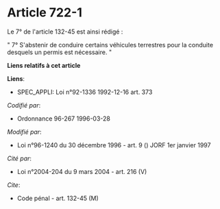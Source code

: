 # Article 722-1

Le 7° de l'article 132-45 est ainsi rédigé :

" 7° S'abstenir de conduire certains véhicules terrestres pour la conduite desquels un permis est nécessaire. "

**Liens relatifs à cet article**

**Liens**:

  - SPEC_APPLI: Loi n°92-1336 1992-12-16 art. 373

_Codifié par_:

  - Ordonnance 96-267 1996-03-28

_Modifié par_:

  - Loi n°96-1240 du 30 décembre 1996 - art. 9 () JORF 1er janvier 1997

_Cité par_:

  - Loi n°2004-204 du 9 mars 2004 - art. 216 (V)

_Cite_:

  - Code pénal - art. 132-45 (M)
